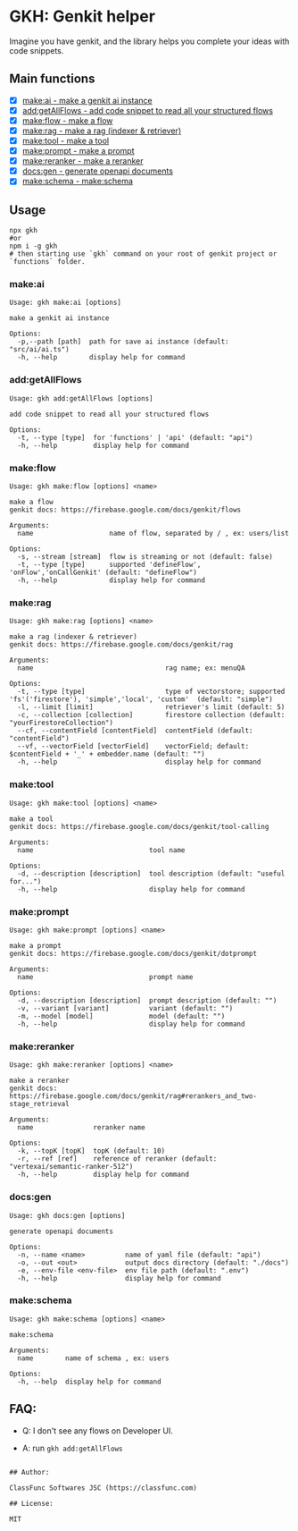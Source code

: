 # GKH: Genkit helper

Imagine you have genkit, and the library helps you complete your ideas with code snippets.

## Main functions

- [x] [make:ai - make a genkit ai instance](#make:ai)
- [x] [add:getAllFlows - add code snippet to read all your structured flows](#add:getAllFlows)
- [x] [make:flow - make a flow](#make:flow)
- [x] [make:rag - make a rag (indexer & retriever)](#make:rag)
- [x] [make:tool - make a tool](#make:tool)
- [x] [make:prompt - make a prompt](#make:prompt)
- [x] [make:reranker - make a reranker](#make:reranker)
- [x] [docs:gen - generate openapi documents](#docs:gen)
- [x] [make:schema - make:schema](#make:schema)

## Usage

```shell
npx gkh
#or
npm i -g gkh
# then starting use `gkh` command on your root of genkit project or `functions` folder.
```

### <a id="make:ai">make:ai</a>

```
Usage: gkh make:ai [options]

make a genkit ai instance

Options:
  -p,--path [path]  path for save ai instance (default: "src/ai/ai.ts")
  -h, --help        display help for command

```

### <a id="add:getAllFlows">add:getAllFlows</a>

```
Usage: gkh add:getAllFlows [options]

add code snippet to read all your structured flows

Options:
  -t, --type [type]  for 'functions' | 'api' (default: "api")
  -h, --help         display help for command

```

### <a id="make:flow">make:flow</a>

```
Usage: gkh make:flow [options] <name>

make a flow
genkit docs: https://firebase.google.com/docs/genkit/flows

Arguments:
  name                   name of flow, separated by / , ex: users/list

Options:
  -s, --stream [stream]  flow is streaming or not (default: false)
  -t, --type [type]      supported 'defineFlow', 'onFlow','onCallGenkit' (default: "defineFlow")
  -h, --help             display help for command

```

### <a id="make:rag">make:rag</a>

```
Usage: gkh make:rag [options] <name>

make a rag (indexer & retriever)
genkit docs: https://firebase.google.com/docs/genkit/rag

Arguments:
  name                                 rag name; ex: menuQA

Options:
  -t, --type [type]                    type of vectorstore; supported 'fs'('firestore'), 'simple','local', 'custom'  (default: "simple")
  -l, --limit [limit]                  retriever's limit (default: 5)
  -c, --collection [collection]        firestore collection (default: "yourFirestoreCollection")
  --cf, --contentField [contentField]  contentField (default: "contentField")
  --vf, --vectorField [vectorField]    vectorField; default: $contentField + '_' + embedder.name (default: "")
  -h, --help                           display help for command

```

### <a id="make:tool">make:tool</a>

```
Usage: gkh make:tool [options] <name>

make a tool
genkit docs: https://firebase.google.com/docs/genkit/tool-calling

Arguments:
  name                             tool name

Options:
  -d, --description [description]  tool description (default: "useful for...")
  -h, --help                       display help for command

```

### <a id="make:prompt">make:prompt</a>

```
Usage: gkh make:prompt [options] <name>

make a prompt
genkit docs: https://firebase.google.com/docs/genkit/dotprompt

Arguments:
  name                             prompt name

Options:
  -d, --description [description]  prompt description (default: "")
  -v, --variant [variant]          variant (default: "")
  -m, --model [model]              model (default: "")
  -h, --help                       display help for command

```

### <a id="make:reranker">make:reranker</a>

```
Usage: gkh make:reranker [options] <name>

make a reranker
genkit docs: https://firebase.google.com/docs/genkit/rag#rerankers_and_two-stage_retrieval

Arguments:
  name               reranker name

Options:
  -k, --topK [topK]  topK (default: 10)
  -r, --ref [ref]    reference of reranker (default: "vertexai/semantic-ranker-512")
  -h, --help         display help for command

```

### <a id="docs:gen">docs:gen</a>

```
Usage: gkh docs:gen [options]

generate openapi documents

Options:
  -n, --name <name>          name of yaml file (default: "api")
  -o, --out <out>            output docs directory (default: "./docs")
  -e, --env-file <env-file>  env file path (default: ".env")
  -h, --help                 display help for command

```

### <a id="make:schema">make:schema</a>

```
Usage: gkh make:schema [options] <name>

make:schema

Arguments:
  name        name of schema , ex: users

Options:
  -h, --help  display help for command

```

## FAQ:

- Q: I don't see any flows on Developer UI.

- A: run `gkh add:getAllFlows`

```

## Author:

ClassFunc Softwares JSC (https://classfunc.com)

## License:

MIT
```

